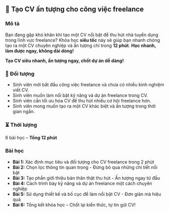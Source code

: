 ## 📌 Tạo CV ấn tượng cho công việc freelance  

### Mô tả  
Bạn đang gặp khó khăn khi tạo một CV nổi bật để thu hút nhà tuyển dụng trong lĩnh vực freelance? Khóa học **siêu tốc** này sẽ giúp bạn nhanh chóng tạo ra một CV chuyên nghiệp và ấn tượng chỉ trong **12 phút**. **Học nhanh, làm được ngay, không dài dòng!**

**Tạo CV siêu nhanh, ấn tượng ngay, chốt dự án dễ dàng!**

### 🎯 Đối tượng  
- Sinh viên mới bắt đầu công việc freelance và chưa có nhiều kinh nghiệm viết CV.  
- Sinh viên muốn làm nổi bật kỹ năng và dự án freelance trong CV.  
- Sinh viên cần tối ưu hóa CV để thu hút nhiều cơ hội freelance hơn.  
- Sinh viên mong muốn tạo ra một CV khác biệt và ấn tượng trong thời gian ngắn.  

### ⏳ Thời lượng  
6 bài học – **Tổng 12 phút**  

### Bài học  
- **Bài 1:** Xác định mục tiêu và đối tượng cho CV freelance trong 2 phút  
- **Bài 2:** Chọn lọc thông tin quan trọng - Đừng bỏ qua những chi tiết nổi bật  
- **Bài 3:** Tạo phần giới thiệu bản thân thật thu hút - Ấn tượng ngay từ đầu  
- **Bài 4:** Cách trình bày kỹ năng và dự án freelance một cách chuyên nghiệp  
- **Bài 5:** Sử dụng thiết kế và bố cục để làm nổi bật CV - Đơn giản mà hiệu quả  
- **Bài 6:** Tổng kết khóa học – Chốt lại kiến thức, tự tin gửi CV!